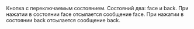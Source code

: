 Кнопка с переключаемым состоянием. Состояний два: face и back.
При нажатии в состоянии face отсылается сообщение face.
При нажатии в состоянии back отсылается сообщение back.